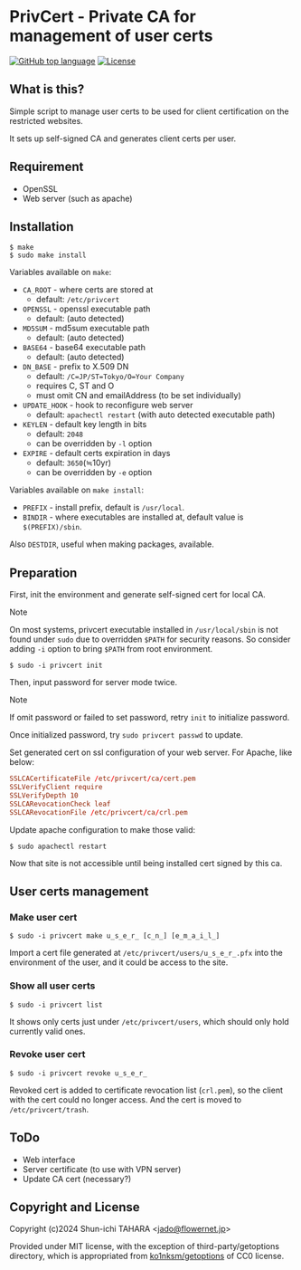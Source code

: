 PrivCert - Private CA for management of user certs
==================================================

[![GitHub top language](https://img.shields.io/github/languages/top/jado4810/privcert.svg)](https://github.com/jado4810/privcert/search?l=Shell)
[![License](https://img.shields.io/github/license/jado4810/privcert.svg)](https://github.com/jado4810/privcert/blob/main/LICENSE.txt)

What is this?
-------------

Simple script to manage user certs to be used for client certification on the restricted websites.

It sets up self-signed CA and generates client certs per user.

Requirement
-----------

* OpenSSL
* Web server (such as apache)

Installation
------------

```console
$ make
$ sudo make install
```

Variables available on `make`:

* `CA_ROOT` - where certs are stored at
    * default: `/etc/privcert`
* `OPENSSL` - openssl executable path
    * default: (auto detected)
* `MD5SUM` - md5sum executable path
    * default: (auto detected)
* `BASE64` - base64 executable path
    * default: (auto detected)
* `DN_BASE` - prefix to X.509 DN
    * default: `/C=JP/ST=Tokyo/O=Your Company`
    * requires C, ST and O
    * must omit CN and emailAddress (to be set individually)
* `UPDATE_HOOK` - hook to reconfigure web server
    * default: `apachectl restart` (with auto detected executable path)
* `KEYLEN` - default key length in bits
    * default: `2048`
    * can be overridden by `-l` option
* `EXPIRE` - default certs expiration in days
    * default: `3650`(≒10yr)
    * can be overridden by `-e` option

Variables available on `make install`:

* `PREFIX` - install prefix, default is `/usr/local`.
* `BINDIR` - where executables are installed at, default value is `$(PREFIX)/sbin`.

Also `DESTDIR`, useful when making packages, available.

Preparation
-----------

First, init the environment and generate self-signed cert for local CA.

> [!NOTE]
> On most systems, privcert executable installed in `/usr/local/sbin` is not
> found under `sudo` due to overridden `$PATH` for security reasons.
> So consider adding `-i` option to bring `$PATH` from root environment.

```console
$ sudo -i privcert init
```

Then, input password for server mode twice.

> [!NOTE]
> If omit password or failed to set password, retry `init` to initialize
> password.
>
> Once initialized password, try `sudo privcert passwd` to update.

Set generated cert on ssl configuration of your web server.
For Apache, like below:

```apache:ssl.conf
SSLCACertificateFile /etc/privcert/ca/cert.pem
SSLVerifyClient require
SSLVerifyDepth 10
SSLCARevocationCheck leaf
SSLCARevocationFile /etc/privcert/ca/crl.pem
```

Update apache configuration to make those valid:

```console
$ sudo apachectl restart
```

Now that site is not accessible until being installed cert signed by this ca.

User certs management
---------------------

### Make user cert

```console
$ sudo -i privcert make u̲s̲e̲r̲ [c̲n̲] [e̲m̲a̲i̲l̲]
```

Import a cert file generated at `/etc/privcert/users/u̲s̲e̲r̲.pfx` into the environment of the user, and it could be access to the site.

### Show all user certs

```console
$ sudo -i privcert list
```

It shows only certs just under `/etc/privcert/users`, which should only hold currently valid ones.

### Revoke user cert

```console
$ sudo -i privcert revoke u̲s̲e̲r̲
```

Revoked cert is added to certificate revocation list (`crl.pem`), so the client with the cert could no longer access.
And the cert is moved to `/etc/privcert/trash`.

ToDo
----

* Web interface
* Server certificate (to use with VPN server)
* Update CA cert (necessary?)

Copyright and License
---------------------

Copyright (c)2024 Shun-ichi TAHARA &lt;jado@flowernet.jp&gt;

Provided under MIT license, with the exception of third-party/getoptions directory, which is appropriated from [ko1nksm/getoptions](https://github.com/ko1nksm/getoptions) of CC0 license.
